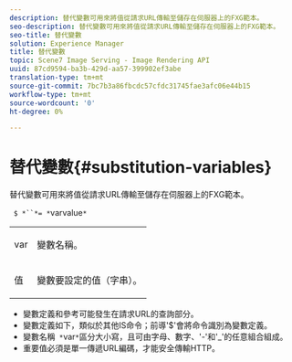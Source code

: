 ```yaml
---
description: 替代變數可用來將值從請求URL傳輸至儲存在伺服器上的FXG範本。
seo-description: 替代變數可用來將值從請求URL傳輸至儲存在伺服器上的FXG範本。
seo-title: 替代變數
solution: Experience Manager
title: 替代變數
topic: Scene7 Image Serving - Image Rendering API
uuid: 87cd9594-ba3b-429d-aa57-399902ef3abe
translation-type: tm+mt
source-git-commit: 7bc7b3a86fbcdc57cfdc31745fae3afc06e44b15
workflow-type: tm+mt
source-wordcount: '0'
ht-degree: 0%

---
```



# 替代變數{#substitution-variables}

替代變數可用來將值從請求URL傳輸至儲存在伺服器上的FXG範本。

` $ *``*= *`varvalue`*`

<table id="simpletable_76B381800C0D411F87CD551FC30B0579"> 
 <tr class="strow"> 
  <td class="stentry"> <p> <span class="codeph"> <span class="varname"> var  </span> </span> </p> </td> 
  <td class="stentry"> <p>變數名稱。 </p> </td> 
 </tr> 
 <tr class="strow"> 
  <td class="stentry"> <p> <span class="codeph"> <span class="varname"> 值  </span> </span> </p> </td> 
  <td class="stentry"> <p>變數要設定的值（字串）。 </p> </td> 
 </tr> 
</table>

* 變數定義和參考可能發生在請求URL的查詢部分。
* 變數定義如下，類似於其他IS命令；前導&#39;$&#39;會將命令識別為變數定義。
* 變數名稱` *`var`*`區分大小寫，且可由字母、數字、&#39;-&#39;和&#39;_&#39;的任意組合組成。
* 重要值必須是單一傳遞URL編碼，才能安全傳輸HTTP。

